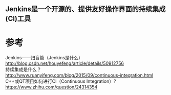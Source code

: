 Jenkins是一个开源的、提供友好操作界面的持续集成(CI)工具
---


# 参考
Jenkins——扫盲篇（Jenkins是什么）  
<http://blog.csdn.net/houyefeng/article/details/50912756>  
持续集成是什么？  
<http://www.ruanyifeng.com/blog/2015/09/continuous-integration.html>  
C++或QT项目如何进行CI（Continuous Integration）?  
<https://www.zhihu.com/question/24314354>  